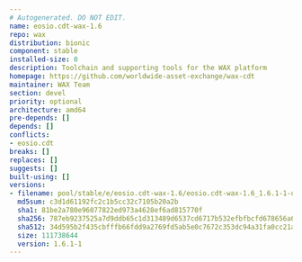 ```yaml
---
# Autogenerated. DO NOT EDIT.
name: eosio.cdt-wax-1.6
repo: wax
distribution: bionic
component: stable
installed-size: 0
description: Toolchain and supporting tools for the WAX platform
homepage: https://github.com/worldwide-asset-exchange/wax-cdt
maintainer: WAX Team
section: devel
priority: optional
architecture: amd64
pre-depends: []
depends: []
conflicts:
- eosio.cdt
breaks: []
replaces: []
suggests: []
built-using: []
versions:
- filename: pool/stable/e/eosio.cdt-wax-1.6/eosio.cdt-wax-1.6_1.6.1-1-ubuntu-18.04_amd64.deb
  md5sum: c3d1d61192fc2c1b5cc32c7105b20a2b
  sha1: 81be2a780e96077822ed973a4628ef6ad815770f
  sha256: 787eb9237525a7d9ddb65c1d313489d6537cd6717b532efbfbcfd678656a6731
  sha512: 34d595b2f435cbfffb66fdd9a2769fd5ab5e0c7672c353dc94a31fa0cc21a0441c3d70fac0d4b800221989549c0e7de2c9283cb6468ffca392fe1aca90c5e72e
  size: 111738644
  version: 1.6.1-1
---
```

